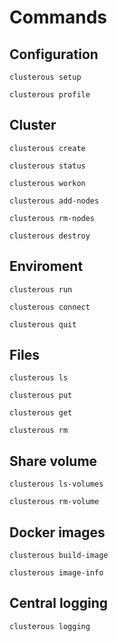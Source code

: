 # Commands

## Configuration
``clusterous setup``

``clusterous profile``

## Cluster
``clusterous create``

``clusterous status``

``clusterous workon``

``clusterous add-nodes``

``clusterous rm-nodes``

``clusterous destroy``

## Enviroment
``clusterous run``

``clusterous connect``

``clusterous quit``

## Files
``clusterous ls``

``clusterous put``

``clusterous get``

``clusterous rm``

## Share volume
``clusterous ls-volumes``

``clusterous rm-volume``

## Docker images
``clusterous build-image``

``clusterous image-info``

## Central logging
``clusterous logging``

